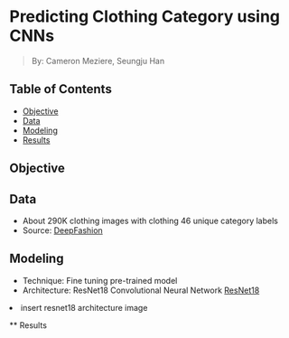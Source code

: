# Predicting Clothing Category using CNNs
> By: Cameron Meziere, Seungju Han

## Table of Contents
- [Objective](#objective)
- [Data](#data)
- [Modeling](#modeling)
- [Results](#results)

## Objective


## Data
* About 290K clothing images with clothing 46 unique category labels
* Source: [DeepFashion](http://mmlab.ie.cuhk.edu.hk/projects/DeepFashion/AttributePrediction.html)

## Modeling
* Technique: Fine tuning pre-trained model
* Architecture: ResNet18 Convolutional Neural Network
[ResNet18]()
<li> insert resnet18 architecture image</li>

** Results
